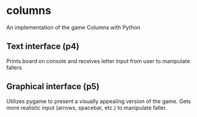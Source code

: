 # columns
An implementation of the game Columns with Python
## Text interface (p4)
Prints board on console and receives letter input from user to manipulate fallers
## Graphical interface (p5)
Utilizes pygame to present a visually appealing version of the game. Gets more realistic input (arrows, spacebar, etc.) to manipulate faller. 
